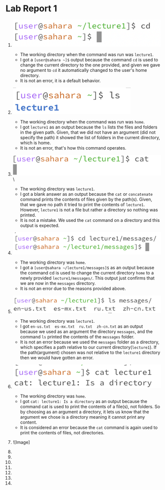 # Lab Report 1
1. ![Image](https://github.com/Arushasatybay/cse15l-lab-reports/blob/main/Screenshot%202024-01-11%20at%202.22.52%20PM.png?raw=true)
   * The working directory when the command was run was `lecture1`.
   * I got a `[user@sahara ~]$` output because the command `cd`  is used to change the current directory to the one provided, and given we gave no argument to `cd` it automatically changed to the user's home directory. 
   * It is not an error, it is a default behavior.
&nbsp;
     
2. ![Image](https://github.com/Arushasatybay/cse15l-lab-reports/blob/main/Screenshot%202024-01-12%20at%204.46.45%20PM.png?raw=true)
   * The working directory when the command was run was `home`.
   * I got `lecture1` as an output because the `ls` lists the files and folders in the given path. Given, that we did not have an argument (did not specify the path) it showed the list of folders in the current directory, which is home.
   * It is not an error, that's how this command operates.
&nbsp;
     
3. ![Image](https://github.com/Arushasatybay/cse15l-lab-reports/blob/main/Screenshot%202024-01-13%20at%201.50.30%20PM.png?raw=true)\
   * The working directory was `lecture1`.
   * I got a blank answer as an output because the `cat` or `concatenate` command prints the contents of files given by the path(s). Given, that we gave no path it tried to print the contents of `lecture1`. However, `lecture1` is not a file but rather a directory so nothing was printed.
   * It is not a mistake. We used the `cat` command on a directory and this output is expected.
&nbsp;

4. ![Image](https://github.com/Arushasatybay/cse15l-lab-reports/blob/main/Screenshot%202024-01-13%20at%202.02.52%20PM.png?raw=true)
   * The working directory was `home`.
   * I got a `[user@sahara ~/lecture1/messages]$` as an output because the command cd is used to change the current directory `home` to a newly provided `lecture1/messages/`. This output just confirms that we are now in the `messages` directory. 
   * It is not an error due to the reasons provided above.
&nbsp;

5. ![Image](https://github.com/Arushasatybay/cse15l-lab-reports/blob/main/Screenshot%202024-01-13%20at%202.14.26%20PM.png?raw=true)
   * The working directory was `lecture1`.
   * I got `en-us.txt  es-mx.txt  ru.txt  zh-cn.txt` as an output because we used as an argument the directory `messages`, and the command `ls` printed the contents of the `messages` folder. 
   * It is not an error because we used the `messages` folder as a directory, which specifies a path relative to our current directory(`lecture1`). If the path(argument) chosen was not relative to the `lecture1` directory then we would have gotten an error.
&nbsp;
     
6. ![Image](https://github.com/Arushasatybay/cse15l-lab-reports/blob/main/Screenshot%202024-01-13%20at%202.32.32%20PM.png?raw=true)
   * The working directory was `home`.
   * I got `cat: lecture1: Is a directory` as an output because the command cat is used to print the contents of a file(s), not folders. So by choosing as an argument a directory, it lets us know that the argument we chose is a directory meaning it cannot print any content. 
   * It is considered an error because the `cat` command is again used to print the contents of files, not directories.
&nbsp;

7. ![Image] 
9.
10.
11.
12.
13.
14.
15.
